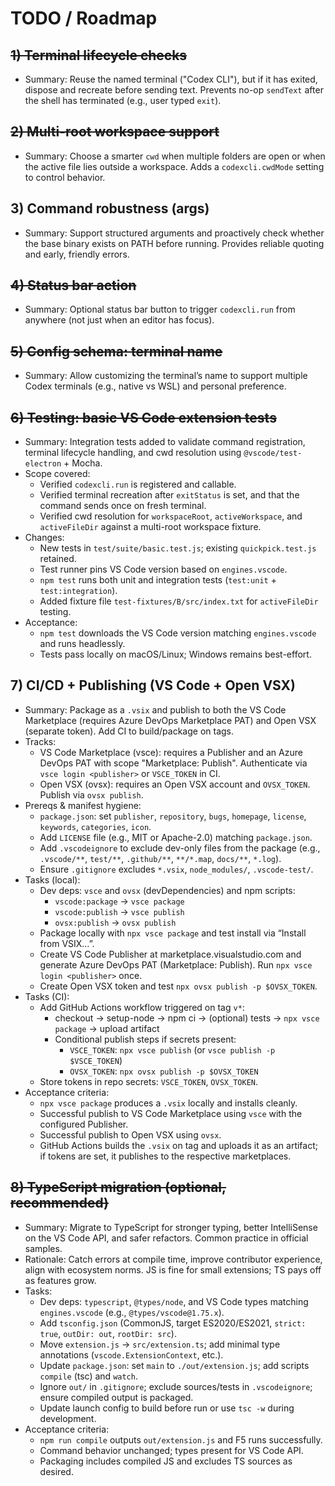 # TODO / Roadmap

## ~~1) Terminal lifecycle checks~~

- Summary: Reuse the named terminal ("Codex CLI"), but if it has exited, dispose and recreate before sending text. Prevents no-op `sendText` after the shell has terminated (e.g., user typed `exit`).

## ~~2) Multi-root workspace support~~

- Summary: Choose a smarter `cwd` when multiple folders are open or when the active file lies outside a workspace. Adds a `codexcli.cwdMode` setting to control behavior.

## 3) Command robustness (args)

- Summary: Support structured arguments and proactively check whether the base binary exists on PATH before running. Provides reliable quoting and early, friendly errors.

## ~~4) Status bar action~~

- Summary: Optional status bar button to trigger `codexcli.run` from anywhere (not just when an editor has focus).

## ~~5) Config schema: terminal name~~

- Summary: Allow customizing the terminal’s name to support multiple Codex terminals (e.g., native vs WSL) and personal preference.

## ~~6) Testing: basic VS Code extension tests~~

- Summary: Integration tests added to validate command registration, terminal lifecycle handling, and cwd resolution using `@vscode/test-electron` + Mocha.
- Scope covered:
  - Verified `codexcli.run` is registered and callable.
  - Verified terminal recreation after `exitStatus` is set, and that the command sends once on fresh terminal.
  - Verified cwd resolution for `workspaceRoot`, `activeWorkspace`, and `activeFileDir` against a multi-root workspace fixture.
- Changes:
  - New tests in `test/suite/basic.test.js`; existing `quickpick.test.js` retained.
  - Test runner pins VS Code version based on `engines.vscode`.
  - `npm test` runs both unit and integration tests (`test:unit` + `test:integration`).
  - Added fixture file `test-fixtures/B/src/index.txt` for `activeFileDir` testing.
- Acceptance:
  - `npm test` downloads the VS Code version matching `engines.vscode` and runs headlessly.
  - Tests pass locally on macOS/Linux; Windows remains best-effort.

## 7) CI/CD + Publishing (VS Code + Open VSX)

- Summary: Package as a `.vsix` and publish to both the VS Code Marketplace (requires Azure DevOps Marketplace PAT) and Open VSX (separate token). Add CI to build/package on tags.
- Tracks:
  - VS Code Marketplace (vsce): requires a Publisher and an Azure DevOps PAT with scope "Marketplace: Publish". Authenticate via `vsce login <publisher>` or `VSCE_TOKEN` in CI.
  - Open VSX (ovsx): requires an Open VSX account and `OVSX_TOKEN`. Publish via `ovsx publish`.
- Prereqs & manifest hygiene:
  - `package.json`: set `publisher`, `repository`, `bugs`, `homepage`, `license`, `keywords`, `categories`, `icon`.
  - Add `LICENSE` file (e.g., MIT or Apache-2.0) matching `package.json`.
  - Add `.vscodeignore` to exclude dev-only files from the package (e.g., `.vscode/**`, `test/**`, `.github/**`, `**/*.map`, `docs/**`, `*.log`).
  - Ensure `.gitignore` excludes `*.vsix`, `node_modules/`, `.vscode-test/`.
- Tasks (local):
  - Dev deps: `vsce` and `ovsx` (devDependencies) and npm scripts:
    - `vscode:package` → `vsce package`
    - `vscode:publish` → `vsce publish`
    - `ovsx:publish` → `ovsx publish`
  - Package locally with `npx vsce package` and test install via “Install from VSIX…”.
  - Create VS Code Publisher at marketplace.visualstudio.com and generate Azure DevOps PAT (Marketplace: Publish). Run `npx vsce login <publisher>` once.
  - Create Open VSX token and test `npx ovsx publish -p $OVSX_TOKEN`.
- Tasks (CI):
  - Add GitHub Actions workflow triggered on tag `v*`:
    - checkout → setup-node → npm ci → (optional) tests → `npx vsce package` → upload artifact
    - Conditional publish steps if secrets present:
      - `VSCE_TOKEN`: `npx vsce publish` (or `vsce publish -p $VSCE_TOKEN`)
      - `OVSX_TOKEN`: `npx ovsx publish -p $OVSX_TOKEN`
  - Store tokens in repo secrets: `VSCE_TOKEN`, `OVSX_TOKEN`.
- Acceptance criteria:
  - `npx vsce package` produces a `.vsix` locally and installs cleanly.
  - Successful publish to VS Code Marketplace using `vsce` with the configured Publisher.
  - Successful publish to Open VSX using `ovsx`.
  - GitHub Actions builds the `.vsix` on tag and uploads it as an artifact; if tokens are set, it publishes to the respective marketplaces.

## ~~8) TypeScript migration (optional, recommended)~~

- Summary: Migrate to TypeScript for stronger typing, better IntelliSense on the VS Code API, and safer refactors. Common practice in official samples.
- Rationale: Catch errors at compile time, improve contributor experience, align with ecosystem norms. JS is fine for small extensions; TS pays off as features grow.
- Tasks:
  - Dev deps: `typescript`, `@types/node`, and VS Code types matching `engines.vscode` (e.g., `@types/vscode@1.75.x`).
  - Add `tsconfig.json` (CommonJS, target ES2020/ES2021, `strict: true`, `outDir: out`, `rootDir: src`).
  - Move `extension.js` → `src/extension.ts`; add minimal type annotations (`vscode.ExtensionContext`, etc.).
  - Update `package.json`: set `main` to `./out/extension.js`; add scripts `compile` (tsc) and `watch`.
  - Ignore `out/` in `.gitignore`; exclude sources/tests in `.vscodeignore`; ensure compiled output is packaged.
  - Update launch config to build before run or use `tsc -w` during development.
- Acceptance criteria:
  - `npm run compile` outputs `out/extension.js` and F5 runs successfully.
  - Command behavior unchanged; types present for VS Code API.
  - Packaging includes compiled JS and excludes TS sources as desired.
